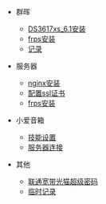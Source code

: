 - 群晖

  - [DS3617xs_6.1安装](synology/install_6_1.md)
  - [frps安装](synology/install_frp.md)
  - [记录](synology/record.md)
 
- 服务器

  - [nginx安装](server/install_nginx.md)
  - [配置ssl证书](server/ssl.md)
  - [frps安装](synology/install_frp.md)

- 小爱音箱

  - [技能设置](xiaoai/skills.md)
  - [服务器连接](xiaoai/server.md)

- 其他

  - [联通宽带光猫超级密码](opticalModem.md)
  - [临时记录](temp.md)


